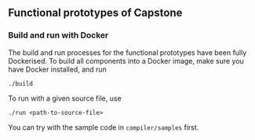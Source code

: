 ## Functional prototypes of Capstone

### Build and run with Docker

The build and run processes for the functional prototypes
have been fully Dockerised. To build all components into a Docker image, make sure you have Docker
installed, and run
```
./build
```

To run with a given source file, use
```
./run <path-to-source-file>
```

You can try with the sample code in `compiler/samples` first.
